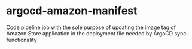 # argocd-amazon-manifest

Code pipeline job with the sole purpose of updating the image tag of Amazon Store application in the deployment file needed by ArgoCD sync functionality
